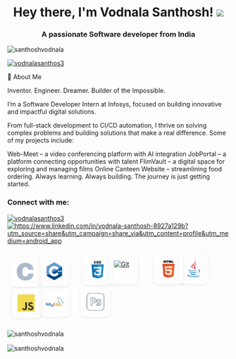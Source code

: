 
<h1 align="center">Hey there, I'm Vodnala Santhosh! <img src="https://media.giphy.com/media/hvRJCLFzcasrR4ia7z/giphy.gif" width="36"/></h1>
<h3 align="center">A passionate Software  developer from India</h3>

<p align="left"> <img src="https://komarev.com/ghpvc/?username=santhoshvodnala&label=Profile%20views&color=0e75b6&style=flat" alt="santhoshvodnala" /> </p>

<p align="left"> <a href="https://twitter.com/vodnalasanthos3" target="blank"><img src="https://img.shields.io/twitter/follow/vodnalasanthos3?logo=twitter&style=for-the-badge" alt="vodnalasanthos3" /></a> </p>

🚀 About Me

Inventor. Engineer. Dreamer. Builder of the Impossible.

I’m a Software Developer Intern at Infosys, focused on building innovative and impactful digital solutions.

From full-stack development to CI/CD automation, I thrive on solving complex problems and building solutions that make a real difference. Some of my projects include:

Web-Meet – a video conferencing platform with AI integration
JobPortal – a platform connecting opportunities with talent
FlimVault – a digital space for exploring and managing films
Online Canteen Website – streamlining food ordering.
Always learning. Always building. The journey is just getting started.

<h3 align="left">Connect with me:</h3>
<p align="left">
<a href="https://twitter.com/vodnalasanthos3" target="blank"><img align="center" src="https://raw.githubusercontent.com/rahuldkjain/github-profile-readme-generator/master/src/images/icons/Social/twitter.svg" alt="vodnalasanthos3" height="30" width="40" /></a>
<a href="https://linkedin.com/in/https://www.linkedin.com/in/vodnala-santhosh-8927a129b?utm_source=share&utm_campaign=share_via&utm_content=profile&utm_medium=android_app" target="blank"><img align="center" src="https://raw.githubusercontent.com/rahuldkjain/github-profile-readme-generator/master/src/images/icons/Social/linked-in-alt.svg" alt="https://www.linkedin.com/in/vodnala-santhosh-8927a129b?utm_source=share&utm_campaign=share_via&utm_content=profile&utm_medium=android_app" height="30" width="40" /></a>
</p>

<!-- Zig-zag animated icons: paste into your HTML file -->
<style>
  /* Container */
  .tools {
    display: flex;
    flex-wrap: wrap;
    gap: 12px;
    align-items: center;
    justify-content: flex-start;
    padding: 8px 0;
  }

  .tool {
    width: 56px;                /* container size (icon + padding) */
    height: 56px;
    display: inline-flex;
    align-items: center;
    justify-content: center;
    padding: 6px;
    border-radius: 10px;
    background: rgba(255,255,255,0.03); /* subtle card */
    box-shadow: 0 2px 6px rgba(0,0,0,0.08);
    transition: transform 220ms ease, box-shadow 220ms ease;
    /* direction multiplier for zig (1 or -1) */
    --dir: 1;
    /* animation control (delay and speed) */
    animation: zig 2.6s cubic-bezier(.43,.15,.08,.98) infinite;
  }

  .tool img {
    width: 40px;
    height: 40px;
    display: block;
  }

  /* hover push effect */
  .tool:hover {
    transform: translateY(-6px) scale(1.02);
    box-shadow: 0 8px 18px rgba(0,0,0,0.12);
  }

  /* Zig-zag keyframes: uses --dir to flip horizontal offset */
  @keyframes zig {
    0%   { transform: translateY(0) translateX(0); }
    25%  { transform: translateY(calc(-6px)) translateX(calc(var(--dir) * 6px)); }
    50%  { transform: translateY(0) translateX(calc(var(--dir) * 12px)); }
    75%  { transform: translateY(calc(6px)) translateX(calc(var(--dir) * 6px)); }
    100% { transform: translateY(0) translateX(0); }
  }

  /* Stagger different icons so motion is offset */
  .tool:nth-child(1)  { animation-delay: 0s;    --dir: 1;  }
  .tool:nth-child(2)  { animation-delay: 0.15s; --dir: -1; }
  .tool:nth-child(3)  { animation-delay: 0.30s; --dir: 1;  }
  .tool:nth-child(4)  { animation-delay: 0.45s; --dir: -1; }
  .tool:nth-child(5)  { animation-delay: 0.60s; --dir: 1;  }
  .tool:nth-child(6)  { animation-delay: 0.75s; --dir: -1; }
  .tool:nth-child(7)  { animation-delay: 0.90s; --dir: 1;  }
  .tool:nth-child(8)  { animation-delay: 1.05s; --dir: -1; }
  .tool:nth-child(9)  { animation-delay: 1.20s; --dir: 1;  }
  /* add more nth-child rules if you have more icons */

  /* Respect user's motion preference */
  @media (prefers-reduced-motion: reduce) {
    .tool { animation: none; transform: none; }
  }

  /* Responsive tweak: center on small screens */
  @media (max-width: 520px) {
    .tools { justify-content: center; gap: 10px; }
  }
</style>

<!-- Your icons (kept URLs from your snippet) -->
<div class="tools" aria-label="Languages and Tools">
  <a class="tool" href="https://www.cprogramming.com/" target="_blank" rel="noreferrer" title="C">
    <img src="https://raw.githubusercontent.com/devicons/devicon/master/icons/c/c-original.svg" alt="C language"/>
  </a>

  <a class="tool" href="https://www.w3schools.com/cpp/" target="_blank" rel="noreferrer" title="C++">
    <img src="https://raw.githubusercontent.com/devicons/devicon/master/icons/cplusplus/cplusplus-original.svg" alt="C++"/>
  </a>

  <a class="tool" href="https://www.w3schools.com/css/" target="_blank" rel="noreferrer" title="CSS3">
    <img src="https://raw.githubusercontent.com/devicons/devicon/master/icons/css3/css3-original-wordmark.svg" alt="CSS3"/>
  </a>

  <a class="tool" href="https://git-scm.com/" target="_blank" rel="noreferrer" title="Git">
    <img src="https://www.vectorlogo.zone/logos/git-scm/git-scm-icon.svg" alt="Git"/>
  </a>

  <a class="tool" href="https://www.w3.org/html/" target="_blank" rel="noreferrer" title="HTML5">
    <img src="https://raw.githubusercontent.com/devicons/devicon/master/icons/html5/html5-original-wordmark.svg" alt="HTML5"/>
  </a>

  <a class="tool" href="https://www.java.com" target="_blank" rel="noreferrer" title="Java">
    <img src="https://raw.githubusercontent.com/devicons/devicon/master/icons/java/java-original.svg" alt="Java"/>
  </a>

  <a class="tool" href="https://developer.mozilla.org/en-US/docs/Web/JavaScript" target="_blank" rel="noreferrer" title="JavaScript">
    <img src="https://raw.githubusercontent.com/devicons/devicon/master/icons/javascript/javascript-original.svg" alt="JavaScript"/>
  </a>

  <a class="tool" href="https://www.mysql.com/" target="_blank" rel="noreferrer" title="MySQL">
    <img src="https://raw.githubusercontent.com/devicons/devicon/master/icons/mysql/mysql-original-wordmark.svg" alt="MySQL"/>
  </a>

  <a class="tool" href="https://www.photoshop.com/en" target="_blank" rel="noreferrer" title="Photoshop">
    <img src="https://raw.githubusercontent.com/devicons/devicon/master/icons/photoshop/photoshop-line.svg" alt="Photoshop"/>
  </a>
</div>


<p><img align="center" src="https://github-readme-stats.vercel.app/api/top-langs?username=santhoshvodnala&show_icons=true&locale=en&layout=compact" alt="santhoshvodnala" /></p>

<p><img align="center" src="https://github-readme-streak-stats.herokuapp.com/?user=santhoshvodnala&" alt="santhoshvodnala" /></p>
